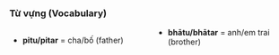

### Từ vựng (Vocabulary)

<div class="vocab-content" style="column-count:2;">
    <ul>
        <li><strong>pitu/pitar</strong> = cha/bố (father)</li>
        <li><strong>bhātu/bhātar</strong> = anh/em trai (brother)</li>
    </ul>
</div>
